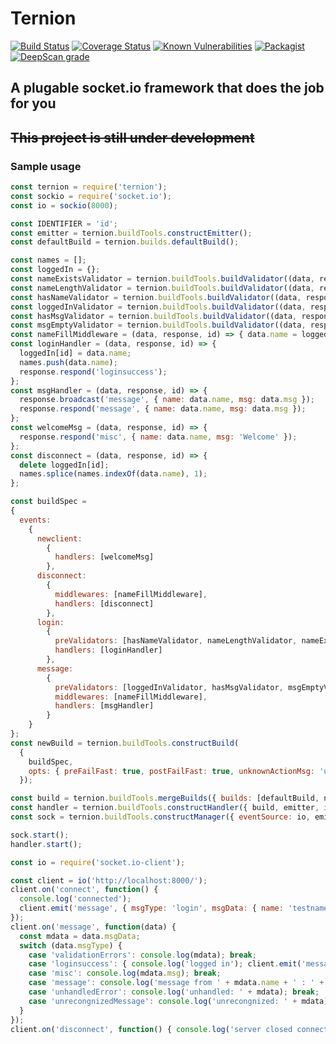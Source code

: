 # Ternion

[![Build Status](https://travis-ci.org/michael-kamel/ternion.svg?branch=master)](https://travis-ci.org/michael-kamel/ternion)
[![Coverage Status](https://coveralls.io/repos/github/michael-kamel/ternion/badge.svg?branch=master)](https://coveralls.io/github/michael-kamel/ternion?branch=master)
[![Known Vulnerabilities](https://snyk.io/test/github/michael-kamel/ternion/badge.svg)](https://snyk.io/test/github/michael-kamel/ternion)
[![Packagist](https://img.shields.io/packagist/l/doctrine/orm.svg)](https://img.shields.io/packagist/l/doctrine/orm.svg)
[![DeepScan grade](https://deepscan.io/api/teams/6299/projects/8218/branches/94587/badge/grade.svg)](https://deepscan.io/dashboard#view=project&tid=6299&pid=8218&bid=94587)

## A plugable socket.io framework that does the job for you

## ~~This project is still under development~~

### Sample usage

``` javascript
const ternion = require('ternion');
const sockio = require('socket.io');
const io = sockio(8000);

const IDENTIFIER = 'id';
const emitter = ternion.buildTools.constructEmitter();
const defaultBuild = ternion.builds.defaultBuild();

const names = [];
const loggedIn = {};
const nameExistsValidator = ternion.buildTools.buildValidator((data, response, id) => names.indexOf(data.name) === -1, 'Name exists');
const nameLengthValidator = ternion.buildTools.buildValidator((data, response, id) => data.name.length > 2, 'Name must be of length 3 atleast');
const hasNameValidator = ternion.buildTools.buildValidator((data, response, id) => !!data.name, 'No Name provided');
const loggedInValidator = ternion.buildTools.buildValidator((data, response, id) => !!loggedIn[id], 'Not logged in');
const hasMsgValidator = ternion.buildTools.buildValidator((data, response, id) => !!data.msg, 'No message provided');
const msgEmptyValidator = ternion.buildTools.buildValidator((data, response, id) => data.msg.length > 2, 'Message must be of length 3 at least');
const nameFillMiddleware = (data, response, id) => { data.name = loggedIn[id]; };
const loginHandler = (data, response, id) => {
  loggedIn[id] = data.name;
  names.push(data.name);
  response.respond('loginsuccess');
};
const msgHandler = (data, response, id) => {
  response.broadcast('message', { name: data.name, msg: data.msg });
  response.respond('message', { name: data.name, msg: data.msg });
};
const welcomeMsg = (data, response, id) => {
  response.respond('misc', { name: data.name, msg: 'Welcome' });
};
const disconnect = (data, response, id) => {
  delete loggedIn[id];
  names.splice(names.indexOf(data.name), 1);
};

const buildSpec =
{
  events:
    {
      newclient:
        {
          handlers: [welcomeMsg]
        },
      disconnect:
        {
          middlewares: [nameFillMiddleware],
          handlers: [disconnect]
        },
      login:
        {
          preValidators: [hasNameValidator, nameLengthValidator, nameExistsValidator],
          handlers: [loginHandler]
        },
      message:
        {
          preValidators: [loggedInValidator, hasMsgValidator, msgEmptyValidator],
          middlewares: [nameFillMiddleware],
          handlers: [msgHandler]
        }
    }
};
const newBuild = ternion.buildTools.constructBuild(
  {
    buildSpec,
    opts: { preFailFast: true, postFailFast: true, unknownActionMsg: 'unknown', ignoreUnregisteredEvents: false }
  });

const build = ternion.buildTools.mergeBuilds({ builds: [defaultBuild, newBuild] });
const handler = ternion.buildTools.constructHandler({ build, emitter, identifier: IDENTIFIER });
const sock = ternion.buildTools.constructManager({ eventSource: io, emitter, identifier: IDENTIFIER });

sock.start();
handler.start();
```

``` javascript
const io = require('socket.io-client');

const client = io('http://localhost:8000/');
client.on('connect', function() {
  console.log('connected');
  client.emit('message', { msgType: 'login', msgData: { name: 'testname' } });
});
client.on('message', function(data) {
  const mdata = data.msgData;
  switch (data.msgType) {
    case 'validationErrors': console.log(mdata); break;
    case 'loginsuccess': { console.log('logged in'); client.emit('message', { msgType: 'message', msgData: { msg: 'some random msg' } }); break; }
    case 'misc': console.log(mdata.msg); break;
    case 'message': console.log('message from ' + mdata.name + ' : ' + mdata.msg); break;
    case 'unhandledError': console.log('unhandled: ' + mdata); break;
    case 'unrecongnizedMessage': console.log('unrecongnized: ' + mdata); break;
  }
});
client.on('disconnect', function() { console.log('server closed connection'); });

```
